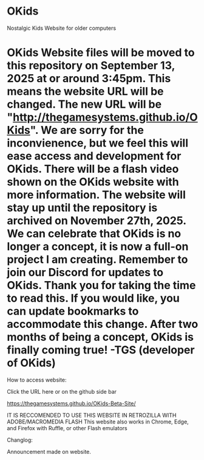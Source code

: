 # OKids
Nostalgic Kids Website for older computers

# OKids Website files will be moved to this repository on September 13, 2025 at or around 3:45pm. This means the website URL will be changed. The new URL will be "http://thegamesystems.github.io/OKids". We are sorry for the inconvienence, but we feel this will ease access and development for OKids. There will be a flash video shown on the OKids website with more information. The website will stay up until the repository is archived on November 27th, 2025. We can celebrate that OKids is no longer a concept, it is now a full-on project I am creating. Remember to join our Discord for updates to OKids. Thank you for taking the time to read this. If you would like, you can update bookmarks to accommodate this change. After two months of being a concept, OKids is finally coming true!                                                                                                                                                                                                                                                                                -TGS (developer of OKids)

How to access website:

Click the URL here or on the github side bar

https://thegamesystems.github.io/OKids-Beta-Site/

IT IS RECCOMENDED TO USE THIS WEBSITE IN RETROZILLA WITH ADOBE/MACROMEDIA FLASH
This website also works in Chrome, Edge, and Firefox with Ruffle, or other Flash emulators

Changlog:

Announcement made on website.
